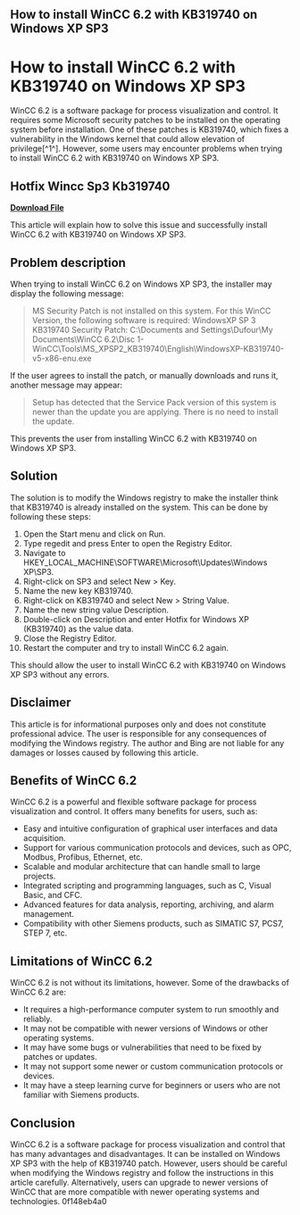 ## How to install WinCC 6.2 with KB319740 on Windows XP SP3

  
# How to install WinCC 6.2 with KB319740 on Windows XP SP3
 
WinCC 6.2 is a software package for process visualization and control. It requires some Microsoft security patches to be installed on the operating system before installation. One of these patches is KB319740, which fixes a vulnerability in the Windows kernel that could allow elevation of privilege[^1^]. However, some users may encounter problems when trying to install WinCC 6.2 with KB319740 on Windows XP SP3.
 
## Hotfix Wincc Sp3 Kb319740


[**Download File**](https://www.google.com/url?q=https%3A%2F%2Fbytlly.com%2F2tKXbk&sa=D&sntz=1&usg=AOvVaw2XhgLgz5sFQeNLZ4gf5FLq)

 
This article will explain how to solve this issue and successfully install WinCC 6.2 with KB319740 on Windows XP SP3.
 
## Problem description
 
When trying to install WinCC 6.2 on Windows XP SP3, the installer may display the following message:

> MS Security Patch is not installed on this system. For this WinCC Version, the following software is required: WindowsXP SP 3 KB319740 Security Patch: C:\\Documents and Settings\\Dufour\\My Documents\\WinCC 6.2\\Disc 1- WinCC\\Tools\\MS\_XPSP2\_KB319740\\English\\WindowsXP-KB319740-v5-x86-enu.exe

If the user agrees to install the patch, or manually downloads and runs it, another message may appear:

> Setup has detected that the Service Pack version of this system is newer than the update you are applying. There is no need to install the update.

This prevents the user from installing WinCC 6.2 with KB319740 on Windows XP SP3.
 
## Solution
 
The solution is to modify the Windows registry to make the installer think that KB319740 is already installed on the system. This can be done by following these steps:
 
1. Open the Start menu and click on Run.
2. Type regedit and press Enter to open the Registry Editor.
3. Navigate to HKEY\_LOCAL\_MACHINE\\SOFTWARE\\Microsoft\\Updates\\Windows XP\\SP3.
4. Right-click on SP3 and select New > Key.
5. Name the new key KB319740.
6. Right-click on KB319740 and select New > String Value.
7. Name the new string value Description.
8. Double-click on Description and enter Hotfix for Windows XP (KB319740) as the value data.
9. Close the Registry Editor.
10. Restart the computer and try to install WinCC 6.2 again.

This should allow the user to install WinCC 6.2 with KB319740 on Windows XP SP3 without any errors.
 
## Disclaimer
 
This article is for informational purposes only and does not constitute professional advice. The user is responsible for any consequences of modifying the Windows registry. The author and Bing are not liable for any damages or losses caused by following this article.
  
## Benefits of WinCC 6.2
 
WinCC 6.2 is a powerful and flexible software package for process visualization and control. It offers many benefits for users, such as:

- Easy and intuitive configuration of graphical user interfaces and data acquisition.
- Support for various communication protocols and devices, such as OPC, Modbus, Profibus, Ethernet, etc.
- Scalable and modular architecture that can handle small to large projects.
- Integrated scripting and programming languages, such as C, Visual Basic, and CFC.
- Advanced features for data analysis, reporting, archiving, and alarm management.
- Compatibility with other Siemens products, such as SIMATIC S7, PCS7, STEP 7, etc.

## Limitations of WinCC 6.2
 
WinCC 6.2 is not without its limitations, however. Some of the drawbacks of WinCC 6.2 are:

- It requires a high-performance computer system to run smoothly and reliably.
- It may not be compatible with newer versions of Windows or other operating systems.
- It may have some bugs or vulnerabilities that need to be fixed by patches or updates.
- It may not support some newer or custom communication protocols or devices.
- It may have a steep learning curve for beginners or users who are not familiar with Siemens products.

## Conclusion
 
WinCC 6.2 is a software package for process visualization and control that has many advantages and disadvantages. It can be installed on Windows XP SP3 with the help of KB319740 patch. However, users should be careful when modifying the Windows registry and follow the instructions in this article carefully. Alternatively, users can upgrade to newer versions of WinCC that are more compatible with newer operating systems and technologies.
 0f148eb4a0
